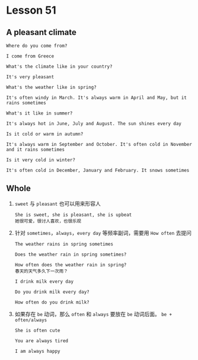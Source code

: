 # Lesson 51

## A pleasant climate

```
Where do you come from?

I come from Greece

What's the climate like in your country?

It's very pleasant

What's the weather like in spring?

It's often windy in March. It's always warm in April and May, but it rains sometimes

What's it like in summer?

It's always hot in June, July and August. The sun shines every day

Is it cold or warm in autumn?

It's always warm in September and October. It's often cold in November and it rains sometimes

Is it very cold in winter?

It's often cold in December, January and February. It snows sometimes
```

## Whole

1. `sweet` 与 `pleasant` 也可以用来形容人

   ```
   She is sweet, she is pleasant, she is upbeat
   她很可爱，很讨人喜欢，也很乐观
   ```

2. 针对 `sometimes`，`always`，`every day` 等频率副词，需要用 `How often` 去提问

   ```
   The weather rains in spring sometimes

   Does the weather rain in spring sometimes?

   How often does the weather rain in spring?
   春天的天气多久下一次雨？

   I drink milk every day

   Do you drink milk every day?

   How often do you drink milk?
   ```

3. 如果存在 `be` 动词，那么 `often` 和 `always` 要放在 `be` 动词后面。 `be + often/always`

   ```
   She is often cute

   You are always tired

   I am always happy
   ```
